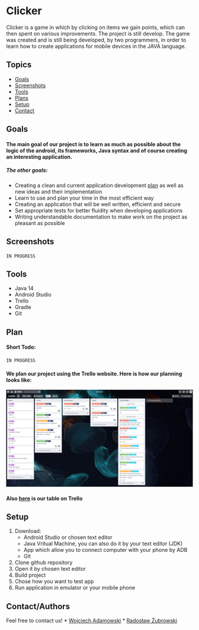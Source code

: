 # Clicker

Clicker is a game in which by clicking on items we gain points, which can then spent on various improvements. The project is still develop.
The game was created and is still being developed, by two programmers, in order to learn how to create applications for mobile devices in the JAVA language.

## Topics
* [Goals](#goals)
* [Screenshots](#screenshots)
* [Tools](#tools)
* [Plans](#plan)
* [Setup](#setup)
* [Contact](#contact)

## Goals

#### The main goal of our project is to learn as much as possible about the logic of the android, its frameworks, Java syntax and of course creating an interesting application. 
##### The other goals: 
* Creating a clean and current application development [plan](#plan) as well as new ideas and their implementation
* Learn to use and plan your time in the most efficient way
* Creating an application that will be well written, efficient and secure
* Set appropriate tests for better fluidity when developing applications
* Writing understandable documentation to make work on the project as pleasant as possible

## Screenshots

```
IN PROGRESS
```

## Tools

* Java 14
* Android Studio
* Trello
* Gradle
* Git

## Plan

#### Short Todo: 

```
IN PROGRESS
```

#### We plan our project using the Trello website. Here is how our planning looks like:  

![Example_screenshot](./imagesForReadme/TrelloPlans.png)

#### Also [here](https://trello.com/b/guU4PRcP/clicker) is our table on Trello

## Setup

1. Download: 
    - Android Studio or chosen text editor
    - Java Vritual Machine, you can also do it by your text editor (JDK)
    - App which allow you to connect computer with your phone by ADB
    - Git
2. Clone github repository
3. Open it by chosen text editor
4. Build project 
5. Chose how you want to test app 
6. Run application in emulator or your mobile phone

## Contact/Authors
  Feel free to contact us!
    * [Wojciech Adamowski](mailto:wojtekadam1@gmail.com)
    * [Radosław Żubrowski](mailto:radoslaw.zubrowski@gmail.com)

